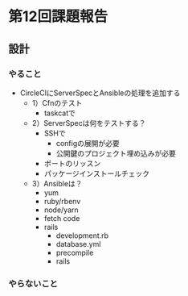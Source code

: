 # 第12回課題報告

## 設計

### やること

- CircleCIにServerSpecとAnsibleの処理を追加する
  - 1）Cfnのテスト
    - taskcatで
  - 2）ServerSpecは何をテストする？
    - SSHで
      - configの展開が必要
      - 公開鍵のプロジェクト埋め込みが必要
    - ポートのリッスン
    - パッケージインストールチェック
  - 3）Ansibleは？
    - yum
    - ruby/rbenv
    - node/yarn
    - fetch code
    - rails
      - development.rb
      - database.yml
      - precompile
      - rails

### やらないこと
